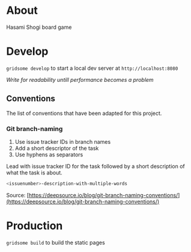 # About

Hasami Shogi board game

# Develop

`gridsome develop` to start a local dev server at `http://localhost:8080`

*Write for readability untill performance becomes a problem*

## Conventions
The list of conventions that have been adapted for this project. 

### Git branch-naming

1. Use issue tracker IDs in branch names
1. Add a short descriptor of the task
1. Use hyphens as separators

Lead with issue tracker ID for the task followed by a short description of what
the task is about.

```sh
<issuenumber>-description-with-multiple-words
```

Source: [https://deepsource.io/blog/git-branch-naming-conventions/](https://deepsource.io/blog/git-branch-naming-conventions/)

# Production 

`gridsome build` to build the static pages
